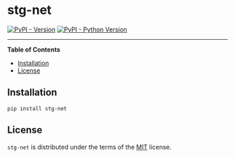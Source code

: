 # stg-net

[![PyPI - Version](https://img.shields.io/pypi/v/stg-net.svg)](https://pypi.org/project/stg-net)
[![PyPI - Python Version](https://img.shields.io/pypi/pyversions/stg-net.svg)](https://pypi.org/project/stg-net)

-----

**Table of Contents**

- [Installation](#installation)
- [License](#license)

## Installation

```console
pip install stg-net
```

## License

`stg-net` is distributed under the terms of the [MIT](https://spdx.org/licenses/MIT.html) license.
